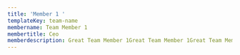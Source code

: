 ```yaml
---
title: 'Member 1 '
templateKey: team-name
membername: Team Member 1
membertitle: Ceo
memberdescription: Great Team Member 1Great Team Member 1Great Team Member 1
---
```


